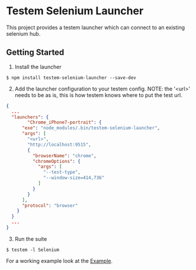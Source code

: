 # Testem Selenium Launcher

This project provides a testem launcher which can connect to an existing selenium hub.

## Getting Started

1. Install the launcher

```
$ npm install testem-selenium-launcher --save-dev
```

2. Add the launcher configuration to your testem config. NOTE: the '&lt;url&gt;' needs to be as is, this is how testem knows where to put the test url.

```json
{
  ...
  "launchers": {
        "Chrome_iPhone7-portrait": {
      "exe": "node_modules/.bin/testem-selenium-launcher",
      "args": [
        "<url>",
        "http://localhost:9515",
        {
          "browserName": "chrome",
          "chromeOptions": {
            "args": [
              "--test-type",
              "--window-size=414,736"
            ]
          }
        }
      ],
      "protocol": "browser"
    }
  }
  ...
}
```

3. Run the suite 
```
$ testem -l Selenium
```

For a working example look at the [Example](./example).
